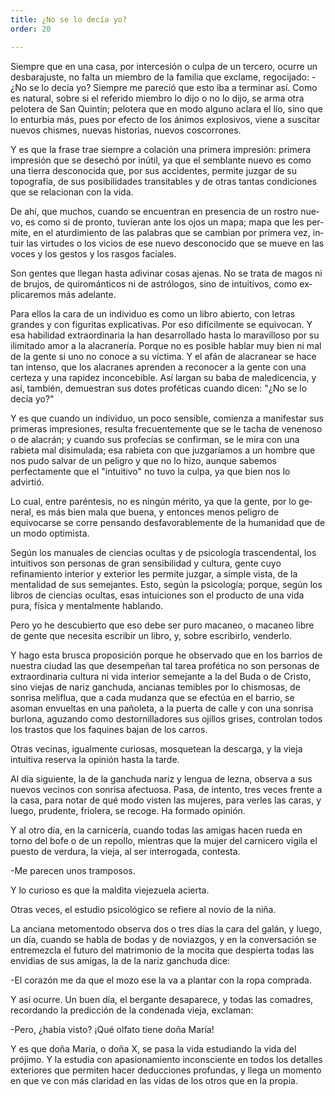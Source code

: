 ```yaml
---
title: ¿No se lo decía yo?
order: 20

---
```


Siempre que en una casa, por intercesión o culpa de un tercero, ocurre un desbarajuste, no falta un miembro de la familia que exclame, regocijado: 	-¿No se lo decía yo? Siempre me pareció que esto iba a terminar así. 	Como es natural, sobre si el referido miembro lo dijo o no lo dijo, se ar­ma otra pelotera de San Quintín; pelotera que en modo alguno aclara el lío, sino que lo enturbia más, pues por efecto de los ánimos explosivos, viene a suscitar nuevos chismes, nuevas historias, nuevos coscorrones.

Y es que la frase trae siempre a colación una primera impresión: prime­ra impresión que se desechó por inútil, ya que el semblante nuevo es como una tierra desconocida que, por sus accidentes, permite juzgar de su topografía, de sus posibilidades transitables y de otras tantas condiciones que se relacio­nan con la vida.

De ahí, que muchos, cuando se encuentran en presencia de un rostro nue­vo, es como si de pronto, tuvieran ante los ojos un mapa; mapa que les per­mite, en el aturdimiento de las palabras que se cambian por primera vez, in­tuir las virtudes o los vicios de ese nuevo desconocido que se mueve en las vo­ces y los gestos y los rasgos faciales.

Son gentes que llegan hasta adivinar cosas ajenas. No se trata de magos ni de brujos, de quirománticos ni de astrólogos, sino de intuitivos, como ex­plicaremos más adelante.

Para ellos la cara de un individuo es como un libro abierto, con letras grandes y con figuritas explicativas. Por eso difícilmente se equivocan. Y esa habilidad extraordinaria la han desarrollado hasta lo maravilloso por su ili­mitado amor a la alacranería. Porque no es posible hablar muy bien ni mal de la gente si uno no conoce a su víctima. Y el afán de alacranear se hace tan intenso, que los alacranes aprenden a reconocer a la gente con una certeza y una rapidez inconcebible. Así largan su baba de maledicencia, y así, también, demuestran sus dotes proféticas cuando dicen: "¿No se lo decía yo?"

Y es que cuando un individuo, un poco sensible, comienza a manifes­tar sus primeras impresiones, resulta frecuentemente que se le tacha de vene­noso o de alacrán; y cuando sus profecías se confirman, se le mira con una rabieta mal disimulada; esa rabieta con que juzgaríamos a un hombre que nos pudo salvar de un peligro y que no lo hizo, aunque sabemos perfectamente que el "intuitivo" no tuvo la culpa, ya que bien nos lo advirtió.

Lo cual, entre paréntesis, no es ningún mérito, ya que la gente, por lo ge­neral, es más bien mala que buena, y entonces menos peligro de equivocarse se corre pensando desfavorablemente de la humanidad que de un modo op­timista.

Según los manuales de ciencias ocultas y de psicología trascendental, los intuitivos son personas de gran sensibilidad y cultura, gente cuyo refinamiento interior y exterior les permite juzgar, a simple vista, de la mentalidad de sus semejantes. Esto, según la psicología; porque, según los libros de ciencias ocultas, esas intuiciones son el producto de una vida pura, física y mental­mente hablando.

Pero yo he descubierto que eso debe ser puro macaneo, o macaneo libre de gente que necesita escribir un libro, y, sobre escribirlo, venderlo.

Y hago esta brusca proposición porque he observado que en los barrios de nuestra ciudad las que desempeñan tal tarea profética no son personas de extraordinaria cultura ni vida interior semejante a la del Buda o de Cristo, sino viejas de nariz ganchuda, ancianas temibles por lo chismosas, de sonrisa me­liflua, que a cada mudanza que se efectúa en el barrio, se asoman envueltas en una pañoleta, a la puerta de calle y con una sonrisa burlona, aguzando co­mo destornilladores sus ojillos grises, controlan todos los trastos que los fa­quines bajan de los carros.

Otras vecinas, igualmente curiosas, mosquetean la descarga, y la vieja intuitiva reserva la opinión hasta la tarde.

Al día siguiente, la de la ganchuda nariz y lengua de lezna, observa a sus nuevos vecinos con sonrisa afectuosa. Pasa, de intento, tres veces frente a la casa, para notar de qué modo visten las mujeres, para verles las caras, y lue­go, prudente, friolera, se recoge. Ha formado opinión.

Y al otro día, en la carnicería, cuando todas las amigas hacen rueda en torno del bofe o de un repollo, mientras que la mujer del carnicero vigila el puesto de verdura, la vieja, al ser interrogada, contesta.

-Me parecen unos tramposos.

Y lo curioso es que la maldita viejezuela acierta.

Otras veces, el estudio psicológico se refiere al novio de la niña.

La anciana metomentodo observa dos o tres días la cara del galán, y lue­go, un día, cuando se habla de bodas y de noviazgos, y en la conversación se entremezcla el futuro del matrimonio de la mocita que despierta todas las envidias de sus amigas, la de la nariz ganchuda dice:

-El corazón me da que el mozo ese la va a plantar con la ropa comprada. 	

Y así ocurre. Un buen día, el bergante desaparece, y todas las comadres, recordando la predicción de la condenada vieja, exclaman:

-Pero, ¿había visto? ¡Qué olfato tiene doña María!	

Y es que doña María, o doña X, se pasa la vida estudiando la vida del prójimo. Y la estudia con apasionamiento inconsciente en todos los detalles exteriores que permiten hacer deducciones profundas, y llega un momento en que ve con más claridad en las vidas de los otros que en la propia.
